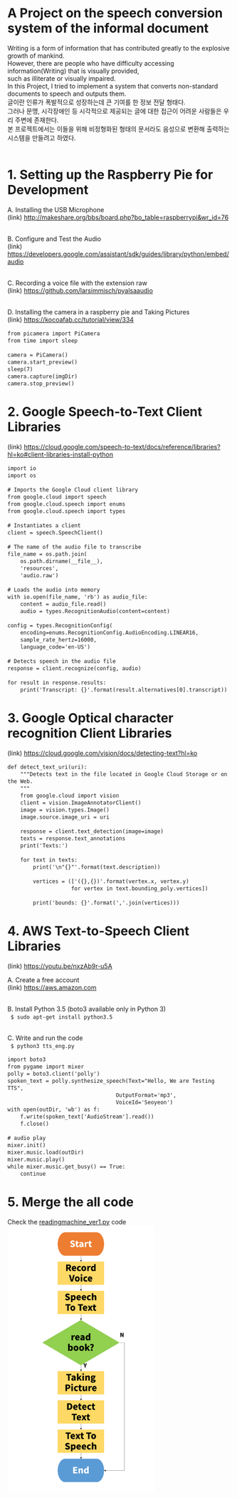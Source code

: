 # A Project on the speech conversion system of the informal document

Writing is a form of information that has contributed greatly to the explosive growth of mankind. <br/>
However, there are people who have difficulty accessing information(Writing) that is visually provided, <br/>
such as illiterate or visually impaired. <br/>
In this Project, I tried to implement a system that converts non-standard documents to speech and outputs them. <br/>
글이란 인류가 폭발적으로 성장하는데 큰 기여를 한 정보 전달 형태다. <br/>
그러나 문맹, 시각장애인 등 시각적으로 제공되는 글에 대한 접근이 어려운 사람들은 우리 주변에 존재한다. <br/>
본 프로젝트에서는 이들을 위해 비정형화된 형태의 문서라도 음성으로 변환해 출력하는 시스템을 만들려고 하였다. <br/><br/>

# 1. Setting up the Raspberry Pie for Development

A. Installing the USB Microphone <br/>
(link) http://makeshare.org/bbs/board.php?bo_table=raspberrypi&wr_id=76 <br/><br/>

B. Configure and Test the Audio <br/>
(link) https://developers.google.com/assistant/sdk/guides/library/python/embed/audio <br/><br/>

C. Recording a voice file with the extension raw <br/>
(link) https://github.com/larsimmisch/pyalsaaudio <br/><br/>

D. Installing the camera in a raspberry pie and Taking Pictures <br/>
(link) https://kocoafab.cc/tutorial/view/334 <br/>
```{.python}
from picamera import PiCamera
from time import sleep

camera = PiCamera()
camera.start_preview()
sleep(7)
camera.capture(imgDir)
camera.stop_preview()
```

# 2. Google Speech-to-Text Client Libraries
(link) https://cloud.google.com/speech-to-text/docs/reference/libraries?hl=ko#client-libraries-install-python 
```{.python}
import io
import os

# Imports the Google Cloud client library
from google.cloud import speech
from google.cloud.speech import enums
from google.cloud.speech import types

# Instantiates a client
client = speech.SpeechClient()

# The name of the audio file to transcribe
file_name = os.path.join(
    os.path.dirname(__file__),
    'resources',
    'audio.raw')

# Loads the audio into memory
with io.open(file_name, 'rb') as audio_file:
    content = audio_file.read()
    audio = types.RecognitionAudio(content=content)

config = types.RecognitionConfig(
    encoding=enums.RecognitionConfig.AudioEncoding.LINEAR16,
    sample_rate_hertz=16000,
    language_code='en-US')

# Detects speech in the audio file
response = client.recognize(config, audio)

for result in response.results:
    print('Transcript: {}'.format(result.alternatives[0].transcript))
```

# 3. Google Optical character recognition Client Libraries
(link) https://cloud.google.com/vision/docs/detecting-text?hl=ko 
```{.python}
def detect_text_uri(uri):
    """Detects text in the file located in Google Cloud Storage or on the Web.
    """
    from google.cloud import vision
    client = vision.ImageAnnotatorClient()
    image = vision.types.Image()
    image.source.image_uri = uri

    response = client.text_detection(image=image)
    texts = response.text_annotations
    print('Texts:')

    for text in texts:
        print('\n"{}"'.format(text.description))

        vertices = (['({},{})'.format(vertex.x, vertex.y)
                    for vertex in text.bounding_poly.vertices])

        print('bounds: {}'.format(','.join(vertices)))
```

# 4. AWS Text-to-Speech Client Libraries
(link) https://youtu.be/nxzAb9r-u5A <br/>

A. Create a free account <br/>
(link) https://aws.amazon.com <br/><br/>

B. Install Python 3.5 (boto3 available only in Python 3) <br/>
``` $ sudo apt-get install python3.5``` <br/><br/>

C. Write and run the code <br/>
``` $ python3 tts_eng.py``` 
```{.python}
import boto3
from pygame import mixer
polly = boto3.client('polly')
spoken_text = polly.synthesize_speech(Text="Hello, We are Testing TTS",
                                  OutputFormat='mp3',
                                  VoiceId='Seoyeon')
with open(outDir, 'wb') as f:
    f.write(spoken_text['AudioStream'].read())
    f.close()

# audio play
mixer.init()
mixer.music.load(outDir)
mixer.music.play()
while mixer.music.get_busy() == True:
    continue
```

# 5. Merge the all code
Check the [readingmachine_ver1.py](https://github.com/Song-Hea-mi/ReadingMachine/blob/master/readingmachine_ver1.py) code <br/>
<img src="./flowchart.png" alt="Flow Chart" width="330"/>
